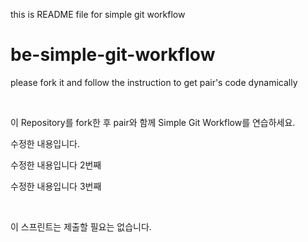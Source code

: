 this is README file for simple git workflow
# be-simple-git-workflow

please fork it and follow the instruction to get pair's code dynamically

<br />

이 Repository를 fork한 후 pair와 함께 Simple Git Workflow를 연습하세요.

수정한 내용입니다.

수정한 내용입니다 2번째

수정한 내용입니다 3번째

<br />

이 스프린트는 제출할 필요는 없습니다.

<br />
